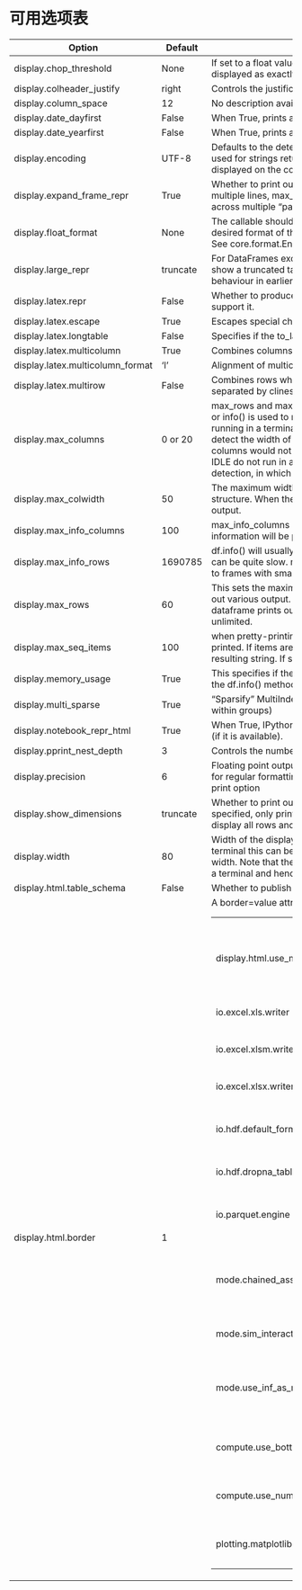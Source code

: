# 可用选项表

Option | Default | Function
---|---|---
display.chop_threshold | None | If set to a float value, all float values smaller then the given threshold will be displayed as exactly 0 by repr and friends.
display.colheader_justify | right | Controls the justification of column headers. used by DataFrameFormatter.
display.column_space | 12 | No description available.
display.date_dayfirst | False | When True, prints and parses dates with the day first, eg 20/01/2005
display.date_yearfirst | False | When True, prints and parses dates with the year first, eg 2005/01/20
display.encoding | UTF-8 | Defaults to the detected encoding of the console. Specifies the encoding to be used for strings returned by to_string, these are generally strings meant to be displayed on the console.
display.expand_frame_repr | True | Whether to print out the full DataFrame repr for wide DataFrames across multiple lines, max_columns is still respected, but the output will wrap-around across multiple “pages” if its width exceeds display.width.
display.float_format | None | The callable should accept a floating point number and return a string with the desired format of the number. This is used in some places like SeriesFormatter. See core.format.EngFormatter for an example.
display.large_repr | truncate | For DataFrames exceeding max_rows/max_cols, the repr (and HTML repr) can show a truncated table (the default), or switch to the view from df.info() (the behaviour in earlier versions of pandas). allowable settings, [‘truncate’, ‘info’]
display.latex.repr | False | Whether to produce a latex DataFrame representation for jupyter frontends that support it.
display.latex.escape | True | Escapes special characters in DataFrames, when using the to_latex method.
display.latex.longtable | False | Specifies if the to_latex method of a DataFrame uses the longtable format.
display.latex.multicolumn | True | Combines columns when using a MultiIndex
display.latex.multicolumn_format | ‘l’ | Alignment of multicolumn labels
display.latex.multirow | False | Combines rows when using a MultiIndex. Centered instead of top-aligned, separated by clines.
display.max_columns | 0 or 20 | max_rows and max_columns are used in __repr__() methods to decide if to_string() or info() is used to render an object to a string. In case Python/IPython is running in a terminal this is set to 0 by default and pandas will correctly auto-detect the width of the terminal and switch to a smaller format in case all columns would not fit vertically. The IPython notebook, IPython qtconsole, or IDLE do not run in a terminal and hence it is not possible to do correct auto-detection, in which case the default is set to 20. ‘None’ value means unlimited.
display.max_colwidth | 50 | The maximum width in characters of a column in the repr of a pandas data structure. When the column overflows, a “…” placeholder is embedded in the output.
display.max_info_columns | 100 | max_info_columns is used in DataFrame.info method to decide if per column information will be printed.
display.max_info_rows | 1690785 | df.info() will usually show null-counts for each column. For large frames this can be quite slow. max_info_rows and max_info_cols limit this null check only to frames with smaller dimensions then specified.
display.max_rows | 60 | This sets the maximum number of rows pandas should output when printing out various output. For example, this value determines whether the repr() for a dataframe prints out fully or just a summary repr. ‘None’ value means unlimited.
display.max_seq_items | 100 | when pretty-printing a long sequence, no more then max_seq_items will be printed. If items are omitted, they will be denoted by the addition of “…” to the resulting string. If set to None, the number of items to be printed is unlimited.
display.memory_usage | True | This specifies if the memory usage of a DataFrame should be displayed when the df.info() method is invoked.
display.multi_sparse | True | “Sparsify” MultiIndex display (don’t display repeated elements in outer levels within groups)
display.notebook_repr_html | True | When True, IPython notebook will use html representation for pandas objects (if it is available).
display.pprint_nest_depth | 3 | Controls the number of nested levels to process when pretty-printing
display.precision | 6 | Floating point output precision in terms of number of places after the decimal, for regular formatting as well as scientific notation. Similar to numpy’s precision print option
display.show_dimensions | truncate | Whether to print out dimensions at the end of DataFrame repr. If ‘truncate’ is specified, only print out the dimensions if the frame is truncated (e.g. not display all rows and/or columns)
display.width | 80 | Width of the display in characters. In case python/IPython is running in a terminal this can be set to None and pandas will correctly auto-detect the width. Note that the IPython notebook, IPython qtconsole, or IDLE do not run in a terminal and hence it is not possible to correctly detect the width.
display.html.table_schema | False | Whether to publish a Table Schema representation for frontends that support it.
display.html.border | 1 | A border=value attribute is inserted in the <table> tag for the DataFrame HTML repr.
display.html.use_mathjax | True | When True, Jupyter notebook will process table contents using MathJax, rendering mathematical expressions enclosed by the dollar symbol.
io.excel.xls.writer | xlwt | The default Excel writer engine for ‘xls’ files.
io.excel.xlsm.writer | openpyxl | The default Excel writer engine for ‘xlsm’ files. Available options: ‘openpyxl’ (the default).
io.excel.xlsx.writer | openpyxl | The default Excel writer engine for ‘xlsx’ files.
io.hdf.default_format | None | default format writing format, if None, then put will default to ‘fixed’ and append will default to ‘table’
io.hdf.dropna_table | True | drop ALL nan rows when appending to a table
io.parquet.engine | None | The engine to use as a default for parquet reading and writing. If None then try ‘pyarrow’ and ‘fastparquet’
mode.chained_assignment | warn | Controls SettingWithCopyWarning: ‘raise’, ‘warn’, or None. Raise an exception, warn, or no action if trying to use chained assignment.
mode.sim_interactive | False | Whether to simulate interactive mode for purposes of testing.
mode.use_inf_as_na | False | True means treat None, NaN, -INF, INF as NA (old way), False means None and NaN are null, but INF, -INF are not NA (new way).
compute.use_bottleneck | True | Use the bottleneck library to accelerate computation if it is installed.
compute.use_numexpr | True | Use the numexpr library to accelerate computation if it is installed.
plotting.matplotlib.register_converters | True | Register custom converters with matplotlib. Set to False to de-register.